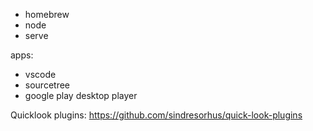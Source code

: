  - homebrew
 - node
 - serve

 apps:
 * vscode
 * sourcetree
 * google play desktop player


Quicklook plugins:
https://github.com/sindresorhus/quick-look-plugins

